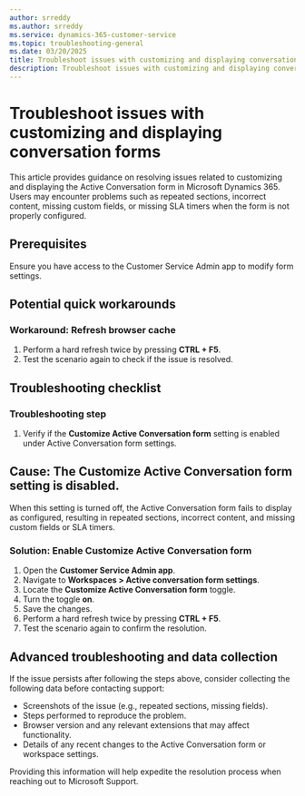 ```yaml
---
author: srreddy
ms.author: srreddy
ms.service: dynamics-365-customer-service
ms.topic: troubleshooting-general
ms.date: 03/20/2025
title: Troubleshoot issues with customizing and displaying conversation forms
description: Troubleshoot issues with customizing and displaying conversation forms
---
```

# Troubleshoot issues with customizing and displaying conversation forms

This article provides guidance on resolving issues related to customizing and displaying the Active Conversation form in Microsoft Dynamics 365. Users may encounter problems such as repeated sections, incorrect content, missing custom fields, or missing SLA timers when the form is not properly configured.

## Prerequisites

Ensure you have access to the Customer Service Admin app to modify form settings.

## Potential quick workarounds

### Workaround: Refresh browser cache

1. Perform a hard refresh twice by pressing **CTRL + F5**.
2. Test the scenario again to check if the issue is resolved.

## Troubleshooting checklist

### Troubleshooting step

1. Verify if the **Customize Active Conversation form** setting is enabled under Active Conversation form settings.

## Cause: The Customize Active Conversation form setting is disabled.

When this setting is turned off, the Active Conversation form fails to display as configured, resulting in repeated sections, incorrect content, and missing custom fields or SLA timers.

### Solution: Enable Customize Active Conversation form

1. Open the **Customer Service Admin app**.
2. Navigate to **Workspaces > Active conversation form settings**.
3. Locate the **Customize Active Conversation form** toggle.
4. Turn the toggle **on**.
5. Save the changes.
6. Perform a hard refresh twice by pressing **CTRL + F5**.
7. Test the scenario again to confirm the resolution.

## Advanced troubleshooting and data collection

If the issue persists after following the steps above, consider collecting the following data before contacting support:

- Screenshots of the issue (e.g., repeated sections, missing fields).
- Steps performed to reproduce the problem.
- Browser version and any relevant extensions that may affect functionality.
- Details of any recent changes to the Active Conversation form or workspace settings.

Providing this information will help expedite the resolution process when reaching out to Microsoft Support.